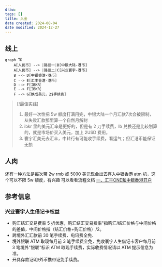 ```yaml
---
draw:
tags: []
title: 入金
date created: 2024-08-04
date modified: 2024-12-27
---
```


## 线上

```mermaid
graph TD
	A[人民币] --> |路径一|B[中银大陆-港币]
	A[人民币] --> |路径二|C[兴业寰宇-港币]
	B --> D[中银香港-港币]
	C --> E[汇丰香港-港币]
	D --> F[IBKR]
	E --> F[IBKR]
	F --> G[换成美元，2$手续费]
```

> [!最佳实践]
> 1. 最好一次性把 5w 额度打满用完，中银大陆一个月汇款7次会被限制，从失败汇款那里算一个自然月解封
> 2. ibkr 里的美元汇率是更好的，但是有 2 刀手续费，Ib 兑换还是比较划算的，就是市场价买入美元，加上 2USD 费用。
 > 3. 寰宇汇美元去汇丰，中转行有可能收手续费，看运气；但汇港币能保证无损

## 人肉

还有一种方法是每次带 2w rmb 或 5000 美元现金出去存入中银香港 atm 机，这个可以不限 5w 额度，有兴趣 可以看看流程文档 [一、汇丰ONE和中银香港开户](https://docs.qq.com/doc/DTWVlZ09ISFRHenVN)  

## 参考信息

### 兴业寰宇人生借记卡权益

- 购汇结汇交易费率 5 折优惠，购汇结汇交易费率"指购汇/结汇价格与中间价格的差值，中间价格指（结汇价格+购汇价格）/2。
- 跨境外汇汇款前 30 笔手续费、电讯费全免.
- 境外银联 ATM 取现每月前 3 笔手续费全免，免收寰宇人生借记卡客户每月前 3 笔境外"银联"标识 ATM 取现手续费，实际收费情况请以 ATM 提示信息为准。
- 开具存款证明/外币携带证免手续费。
